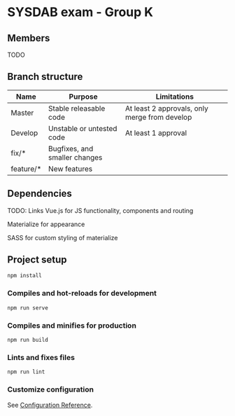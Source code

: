 # SYSDAB exam - Group K
## Members
TODO

## Branch structure
| Name      | Purpose                       | Limitations                                   |
|-----------|-------------------------------|-----------------------------------------------|
| Master    | Stable releasable code        | At least 2 approvals, only merge from develop |
| Develop   | Unstable or untested code     | At least 1 approval                           |
| fix/*     | Bugfixes, and smaller changes |                                               |
| feature/* | New features                  |                                               |

## Dependencies
TODO: Links
Vue.js for JS functionality, components and routing

Materialize for appearance

SASS for custom styling of materialize

## Project setup
```
npm install
```

### Compiles and hot-reloads for development
```
npm run serve
```

### Compiles and minifies for production
```
npm run build
```

### Lints and fixes files
```
npm run lint
```

### Customize configuration
See [Configuration Reference](https://cli.vuejs.org/config/).
